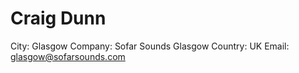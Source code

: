 # Craig Dunn

City: Glasgow
Company: Sofar Sounds Glasgow
Country: UK
Email: glasgow@sofarsounds.com